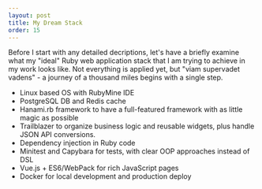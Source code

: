 ```yaml
---
layout: post
title: My Dream Stack
order: 15
---
```


Before I start with any detailed decriptions, let's have a briefly examine what my "ideal" Ruby web application stack that I am trying to achieve in my work looks like. Not everything is applied yet, but "viam supervadet vadens" - a journey of a thousand miles begins with a single step.

* Linux based OS with RubyMine IDE
* PostgreSQL DB and Redis cache
* Hanami.rb framework to have a full-featured framework with as little magic as possible
* Trailblazer to organize business logic and reusable widgets, plus handle JSON API conversions.
* Dependency injection in Ruby code
* Minitest and Capybara for tests, with clear OOP approaches instead of DSL
* Vue.js + ES6/WebPack for rich JavaScript pages
* Docker for local development and production deploy
